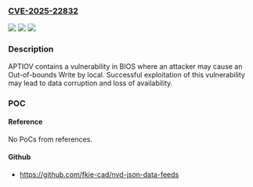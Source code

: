 ### [CVE-2025-22832](https://cve.mitre.org/cgi-bin/cvename.cgi?name=CVE-2025-22832)
![](https://img.shields.io/static/v1?label=Product&message=AptioV&color=blue)
![](https://img.shields.io/static/v1?label=Version&message=AptioV_5.0%20&color=brightgreen)
![](https://img.shields.io/static/v1?label=Vulnerability&message=CWE-787%20Out-of-bounds%20Write&color=brightgreen)

### Description

APTIOV contains a vulnerability in BIOS where an attacker may cause an Out-of-bounds Write by local. Successful exploitation of this vulnerability may lead to data corruption and loss of availability.

### POC

#### Reference
No PoCs from references.

#### Github
- https://github.com/fkie-cad/nvd-json-data-feeds

